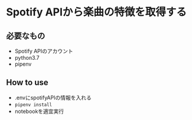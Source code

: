 # Spotify APIから楽曲の特徴を取得する

## 必要なもの
- Spotify APIのアカウント
- python3.7
- pipenv

## How to use
- .envにspotifyAPIの情報を入れる
- `pipenv install`
- notebookを適宜実行